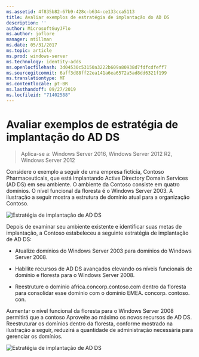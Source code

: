 ```yaml
---
ms.assetid: 4f835b82-67b9-428c-b634-ce133cca5113
title: Avaliar exemplos de estratégia de implantação do AD DS
description: ''
author: MicrosoftGuyJFlo
ms.author: joflore
manager: mtillman
ms.date: 05/31/2017
ms.topic: article
ms.prod: windows-server
ms.technology: identity-adds
ms.openlocfilehash: 3d04530c53150a3222b609a80938d7fdfcdfeff7
ms.sourcegitcommit: 6aff3d88ff22ea141a6ea6572a5ad8dd6321f199
ms.translationtype: MT
ms.contentlocale: pt-BR
ms.lasthandoff: 09/27/2019
ms.locfileid: "71402588"
---
```

# <a name="evaluating-ad-ds-deployment-strategy-examples"></a>Avaliar exemplos de estratégia de implantação do AD DS

>Aplica-se a: Windows Server 2016, Windows Server 2012 R2, Windows Server 2012

Considere o exemplo a seguir de uma empresa fictícia, Contoso Pharmaceuticals, que está implantando Active Directory Domain Services (AD DS) em seu ambiente. O ambiente da Contoso consiste em quatro domínios. O nível funcional da floresta é o Windows Server 2003. A ilustração a seguir mostra a estrutura de domínio atual para a organização Contoso.  
  
![Estratégia de implantação de AD DS](media/Evaluating-AD-DS-Deployment-Strategy-Examples/3dd79e00-48f8-4927-989c-c55a79caf1be.gif)  
  
Depois de examinar seu ambiente existente e identificar suas metas de implantação, a Contoso estabeleceu a seguinte estratégia de implantação de AD DS:  
  
-   Atualize domínios do Windows Server 2003 para domínios do Windows Server 2008.  
  
-   Habilite recursos de AD DS avançados elevando os níveis funcionais de domínio e floresta para o Windows Server 2008.  
  
-   Reestruture o domínio africa.concorp.contoso.com dentro da floresta para consolidar esse domínio com o domínio EMEA. concorp. contoso. con.  
  
Aumentar o nível funcional da floresta para o Windows Server 2008 permitirá que a contoso Aproveite ao máximo os novos recursos de AD DS. Reestruturar os domínios dentro da floresta, conforme mostrado na ilustração a seguir, reduzirá a quantidade de administração necessária para gerenciar os domínios.  
  
![Estratégia de implantação de AD DS](media/Evaluating-AD-DS-Deployment-Strategy-Examples/1c061755-413d-452d-b121-6910f8555327.gif)  
  


